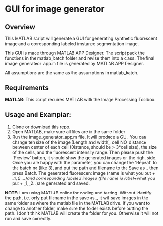 # GUI for image generator
## Overview

This MATLAB script will generate a GUI for generating synthetic fluorescent image and a corresponding labeled imstance segmentation image.

This GUI is made through MATLAB APP Designer. The script pack the functions in the matlab_batch folder and revise them into a class. The final image_generateor_app.m file is generated by MATLAB APP Designer.

All assumptions are the same as the assumptions in matlab_batch.

## Requirements

**MATLAB**: This script requires MATLAB with the Image Processing Toolbox.

## Usage and Examplar:

1.	Clone or download this repo.
2.	Open MATLAB, make sure all files are in the same folder
3.	Run the image_generator_app.m file. It will produce a GUI. You can change teh size of the image (Length and width), cell NO. distance between center of each cell (Distance, should be > 3*cell size),  the size of the cells, and the fluorescent intensity range. Then please push the 'Preview' button, it should show the generated images on the right side. Once you are happy with the parameter, you can change the 'Repeat' to the batch no (like 3), and put the path and filename to the Save as... then press Batch. The generated fluorescent image (name is what you put + _1, _2 ...)and corresponding labeled images (file name is label_+what you put + _1,_2...)are generated and saved.

**NOTE:** I am using MATLAB online for coding and testing. Without identify the path, i.e. only put filename in the save as.., it will save images in the same folder as where the matlab file in the MATLAB drive. If you want to change to another folder, make sure the folder exists before putting the path. I don't think MATLAB will create the folder for you. Otherwise it will not run and save correctly. 
